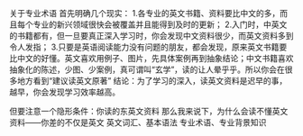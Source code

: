 关于专业术语
首先明确几个现实：
1.各专业的英文书籍、资料要比中文的多，而且每个专业的新兴领域很快会被覆盖并且能得到及时的更新；
2.入门时，中英文的书籍都有，但一旦要真正深入学习时，你会发现中文资料很少，而英文资料多到令人发指；
3.只要是英语阅读能力没有问题的朋友，都会发现，原来英文书籍要比中文的好懂。英文喜欢用例子、图片，先具体案例再到抽象结论；中文书籍喜欢抽象化的陈述，少图、少案例，真可谓叫“玄学”，读的让人晕乎乎。所以你会在很多地方看到“建议读英文原著”
结论：为了学习的深入，读英文资料是迟早的事，越早，你会发现学习效率越高。

但要注意一个隐形条件：你读的东英文资料
那么我来说下，为什么会读不懂英文资料——你差的不仅是英文
英文词汇、基本语法
专业术语、专业背景知识
